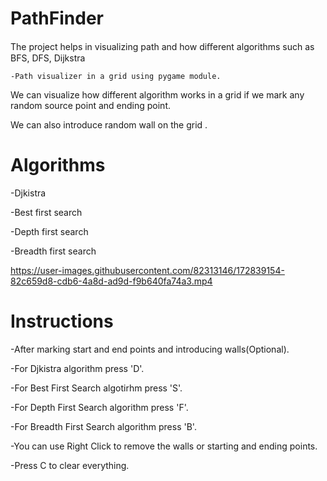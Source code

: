 # PathFinder
The project helps in visualizing path and how diﬀerent algorithms such as BFS, DFS, Dijkstra

    -Path visualizer in a grid using pygame module.
   
   We can visualize how different algorithm works in a grid if we mark any random source point and ending point.
   
   We can also introduce random wall on the grid .

# Algorithms
-Djkistra

-Best first search

-Depth first search

-Breadth first search


https://user-images.githubusercontent.com/82313146/172839154-82c659d8-cdb6-4a8d-ad9d-f9b640fa74a3.mp4






# Instructions
 -After marking start and end points and introducing walls(Optional).

-For Djkistra algorithm press 'D'.

-For Best First Search algotirhm press 'S'.

-For Depth First Search algorithm press 'F'.

-For Breadth First Search algorithm press 'B'.

-You can use Right Click to remove the walls or starting and ending points.

-Press C to clear everything.

